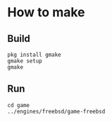 How to make
===========

## Build
```
pkg install gmake
gmake setup
gmake
```

## Run
```
cd game
../engines/freebsd/game-freebsd
```
